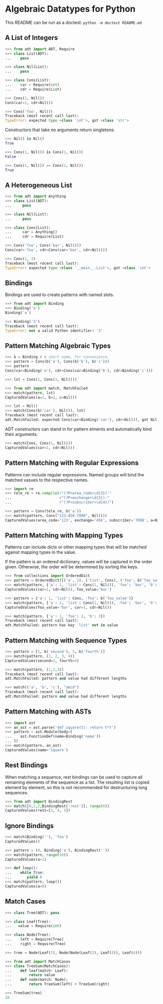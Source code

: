 Algebraic Datatypes for Python
==============================
This README can be run as a doctest:
    `python -m doctest README.md`

A List of Integers
------------------

```python
>>> from adt import ADT, Require
>>> class List(ADT):
...    pass

>>> class Nil(List):
...    pass

>>> class Cons(List):
...    car = Require(int)
...    cdr = Require(List)

>>> Cons(1, Nil())
Cons(car=1, cdr=Nil())

>>> Cons('foo', Nil())
Traceback (most recent call last):
TypeError: expected type <class 'int'>, got <class 'str'>

```

Constructors that take no arguments return singletons:

```python
>>> Nil() is Nil()
True

>>> Cons(1, Nil()) is Cons(1, Nil())
False

>>> Cons(1, Nil()) == Cons(1, Nil())
True

```

A Heterogeneous List
--------------------
```python
>>> from adt import Anything
>>> class List(ADT):
...     pass

>>> class Nil(List):
...     pass

>>> class Cons(List):
...     car = Anything()
...     cdr = Require(List)

>>> Cons('foo', Cons('bar', Nil()))
Cons(car='foo', cdr=Cons(car='bar', cdr=Nil()))

>>> Cons(1, 2)
Traceback (most recent call last):
TypeError: expected type <class '__main__.List'>, got <class 'int'>

```

Bindings
--------
Bindings are used to create patterns with named slots.

```python
>>> from adt import Binding
>>> Binding('a')
Binding('a')

>>> Binding('3')
Traceback (most recent call last):
TypeError: not a valid Python identifier: '3'

```

Pattern Matching Algebraic Types
--------------------------------

```python
>>> b = Binding # A short name, for convenience.
>>> pattern = Cons(b('a'), Cons(b('b'), b('c')))
>>> pattern
Cons(car=Binding('a'), cdr=Cons(car=Binding('b'), cdr=Binding('c')))

>>> lst = Cons(1, Cons(2, Nil()))

>>> from adt import match, MatchFailed
>>> match(pattern, lst)
CapturedValues(a=1, b=2, c=Nil())

>>> lst = Nil()
>>> match(Cons(b('car'), Nil()), lst)
Traceback (most recent call last):
adt.MatchFailed: expected Cons(car=Binding('car'), cdr=Nil()), got Nil()

```

ADT constructors can stand in for pattern elments and
automatically bind their arguments.

```python
>>> match(Cons, Cons(1, Nil()))
CapturedValues(car=1, cdr=Nil())

```

Pattern Matching with Regular Expressions
-----------------------------------------
Patterns can include regular expressions. Named groups will
bind the matched vasues to the respective names.

```python
>>> import re
>>> tele_re = re.compile(r"(?P<area_code>\d{3})-"
...                      r"(?P<exchange>\d{3})-"
...                      r"(?P<subscriber>\d{4})")

>>> pattern = Cons(tele_re, b('a'))
>>> match(pattern, Cons("123-456-7890", Nil()))
CapturedValues(area_code='123', exchange='456', subscriber='7890', a=Nil())

```

Pattern Matching with Mapping Types
-----------------------------------
Patterns can include dicts or other mapping types that will
be matched against mapping types in the value.

If the pattern is an ordered dictionary, values will be
captured in the order given. Otherwise, the order will be
determined by sorting the keys.

```python
>>> from collections import OrderedDict
>>> pattern = OrderedDict([('a', 1), ('list', Cons), ('foo', b('foo_value'))])
>>> match(pattern, {'a': 1, 'list': Cons(1, Nil()), 'foo': 'bar', 'b': 2})
CapturedValues(car=1, cdr=Nil(), foo_value='bar')

>>> pattern = {'a': 1, 'list': Cons, 'foo': b('foo_value')}
>>> match(pattern, {'a': 1, 'list': Cons(1, Nil()), 'foo': 'bar', 'b': 2})
CapturedValues(foo_value='bar', car=1, cdr=Nil())

>>> match(pattern, {'a': 1, 'foo': 2, 'b': 3})
Traceback (most recent call last):
adt.MatchFailed: pattern has key 'list' not in value

```

Pattern Matching with Sequence Types
------------------------------------

```python
>>> pattern = [1, b('second'), 3, b('fourth')]
>>> match(pattern, (1, 2, 3, 4))
CapturedValues(second=2, fourth=4)

>>> match(pattern, (1,2,3))
Traceback (most recent call last):
adt.MatchFailed: pattern and value had different lengths

>>> match(('a', 'b', 'c'), "abcd")
Traceback (most recent call last):
adt.MatchFailed: pattern and value had different lengths

```

Pattern Matching with ASTs
--------------------------

```python
>>> import ast
>>> an_ast = ast.parse('def square(t): return t*t')
>>> pattern = ast.Module(body=[
...    ast.FunctionDef(name=Binding('name'))
... ])
>>> match(pattern, an_ast)
CapturedValues(name='square')

```

Rest Bindings
-------------
When matching a sequence, rest bindings can be used to
capture all remaining elements of the sequence as a list.
The resulting list is copied element by element, so this
is not recommended for destructuring long sequences.

```python
>>> from adt import BindingRest
>>> match([0,1,2,BindingRest('rest')], range(6))
CapturedValues(rest=[3, 4, 5])

```

Ignore Bindings
--------------

```python
>>> match(Binding(''), 'foo')
CapturedValues()

>>> pattern = (0, Binding('a'), BindingRest(''))
>>> match(pattern, range(10))
CapturedValues(a=1)

>>> def loop():
...    while True:
...       yield 0
>>> match(pattern, loop())
CapturedValues(a=0)

```

Match Cases
-----------

```python
>>> class Tree(ADT): pass

>>> class Leaf(Tree):
...   value = Require(int)

>>> class Node(Tree):
...    left = Require(Tree)
...    right = Require(Tree)

>>> tree = Node(Leaf(1), Node(Node(Leaf(2), Leaf(3)), Leaf(4)))

>>> from adt import MatchCases
>>> class TreeSum(MatchCases):
...    def leaf(match: Leaf):
...        return value
...    def node(match: Node):
...        return TreeSum(left) + TreeSum(right)

>>> TreeSum(tree)
10

```
